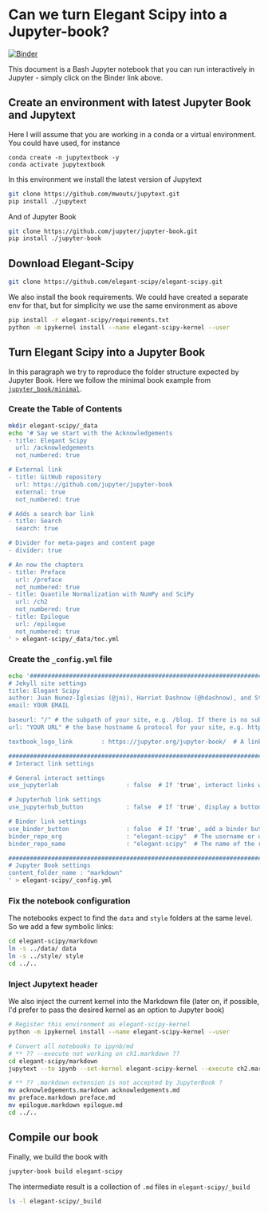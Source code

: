 # Can we turn Elegant Scipy into a Jupyter-book?

[![Binder](https://mybinder.org/badge_logo.svg)](https://mybinder.org/v2/gh/mwouts/jupyter-book-experiments/master?filepath=Elegant_Scipy_as_a_Jupyter_Book.md)

This document is a Bash Jupyter notebook that you can run interactively in Jupyter - simply click on the Binder link above.

## Create an environment with latest Jupyter Book and Jupytext

Here I will assume that you are working in a conda or a virtual environment. You could have used, for instance

```
conda create -n jupytextbook -y
conda activate jupytextbook
```

In this environment we install the latest version of Jupytext

```bash
git clone https://github.com/mwouts/jupytext.git
pip install ./jupytext
```

And of Jupyter Book

```bash
git clone https://github.com/jupyter/jupyter-book.git
pip install ./jupyter-book
```

## Download Elegant-Scipy

```bash
git clone https://github.com/elegant-scipy/elegant-scipy.git
```

We also install the book requirements. We could have created a separate env for that, but for simplicity we use the same environment as above

```bash
pip install -r elegant-scipy/requirements.txt
python -m ipykernel install --name elegant-scipy-kernel --user
```

## Turn Elegant Scipy into a Jupyter Book

In this paragraph we try to reproduce the folder structure expected by Jupyter Book. Here we follow the minimal book example from [`jupyter_book/minimal`](https://github.com/jupyter/jupyter-book/tree/master/jupyter_book/minimal).

### Create the Table of Contents

```bash
mkdir elegant-scipy/_data
echo '# Say we start with the Acknowledgements
- title: Elegant Scipy
  url: /acknowledgements
  not_numbered: true

# External link
- title: GitHub repository
  url: https://github.com/jupyter/jupyter-book
  external: true
  not_numbered: true

# Adds a search bar link
- title: Search
  search: true

# Divider for meta-pages and content page
- divider: true

# An now the chapters
- title: Preface
  url: /preface
  not_numbered: true
- title: Quantile Normalization with NumPy and SciPy
  url: /ch2
  not_numbered: true
- title: Epilogue
  url: /epilogue
  not_numbered: true
' > elegant-scipy/_data/toc.yml
```

### Create the `_config.yml` file

```bash
echo '#######################################################################################
# Jekyll site settings
title: Elegant Scipy
author: Juan Nunez-Iglesias (@jni), Harriet Dashnow (@hdashnow), and Stéfan van der Walt (@stefanv)
email: YOUR EMAIL

baseurl: "/" # the subpath of your site, e.g. /blog. If there is no subpath for your site, use an empty string ""
url: "YOUR URL" # the base hostname & protocol for your site, e.g. http://example.com

textbook_logo_link        : https://jupyter.org/jupyter-book/  # A link for the logo.

#######################################################################################
# Interact link settings

# General interact settings
use_jupyterlab                   : false  # If 'true', interact links will use JupyterLab as the interface

# Jupyterhub link settings
use_jupyterhub_button            : false  # If 'true', display a button that will direct users to a JupyterHub (that you provide)

# Binder link settings
use_binder_button                : false  # If 'true', add a binder button for interactive links
binder_repo_org                  : "elegant-scipy"  # The username or organization that owns this repository
binder_repo_name                 : "elegant-scipy"  # The name of the repository on the web

#######################################################################################
# Jupyter Book settings
content_folder_name : "markdown"
' > elegant-scipy/_config.yml
```

### Fix the notebook configuration

The notebooks expect to find the `data` and `style` folders at the same level. So we add a few symbolic links:

```bash
cd elegant-scipy/markdown
ln -s ../data/ data
ln -s ../style/ style
cd ../..
```

### Inject Jupytext header

We also inject the current kernel into the Markdown file (later on, if possible, I'd prefer to pass the desired kernel as an option to Jupyter book)

```bash
# Register this environment as elegant-scipy-kernel
python -m ipykernel install --name elegant-scipy-kernel --user
```

```bash
# Convert all notebooks to ipynb/md 
# ** ?? --execute not working on ch1.markdown ??
cd elegant-scipy/markdown
jupytext --to ipynb --set-kernel elegant-scipy-kernel --execute ch2.markdown

# ** ?? .markdown extension is not accepted by JupyterBook ?
mv acknowledgements.markdown acknowledgements.md
mv preface.markdown preface.md
mv epilogue.markdown epilogue.md
cd ../..
```

## Compile our book

Finally, we build the book with

```bash
jupyter-book build elegant-scipy
```

The intermediate result is a collection of `.md` files in `elegant-scipy/_build`

```bash
ls -l elegant-scipy/_build
```

